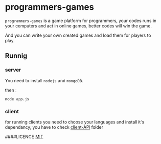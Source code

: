 # programmers-games
`programmers-games` is a game platform for programmers, your codes runs in your computers and act in online games, better codes will win the game.

And you can write your own created games and load them for players to play.

## Runnig
### server
You need to install `nodejs` and `mongoDB`.

then :
```
node app.js
```

### client
for running clients you need to choose your languages and install it's dependancy, you have to check [client-API](https://github.com/f-club/programmers-games/tree/master/client-API) folder


####LICENCE
[MIT](https://github.com/f-club/programmers-games/blob/master/LICENSE)
